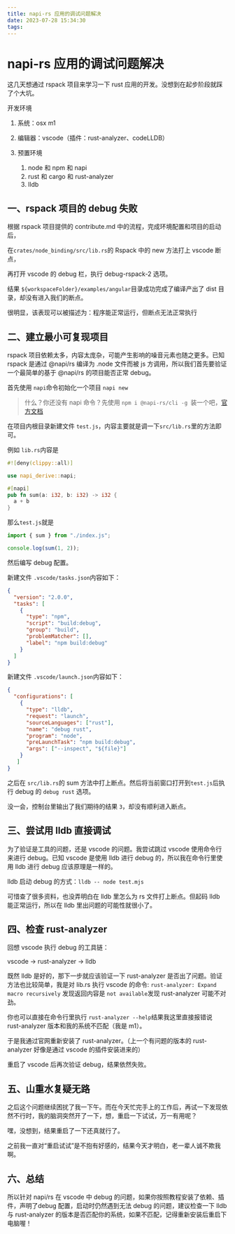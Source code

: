 ```yaml
---
title: napi-rs 应用的调试问题解决
date: 2023-07-28 15:34:30
tags:
---
```


# napi-rs 应用的调试问题解决

这几天想通过 rspack 项目来学习一下 rust 应用的开发。没想到在起步阶段就踩了个大坑。

开发环境

1. 系统：osx m1
2. 编辑器：vscode（插件：rust-analyzer、codeLLDB）
3. 预置环境

    1. node 和 npm 和 napi
    2. rust 和 cargo 和 rust-analyzer
    3. lldb

## 一、rspack 项目的 debug 失败

根据 rspack 项目提供的 contribute.md 中的流程，完成环境配置和项目的启动后，

在`crates/node_binding/src/lib.rs`​的 Rspack 中的 new 方法打上 vscode 断点，

再打开 vscode 的 debug 栏，执行 debug-rspack-2 选项。

结果 `${workspaceFolder}/examples/angular`​ 目录成功完成了编译产出了 dist 目录，却没有进入我们的断点。

很明显，该表现可以被描述为：程序能正常运行，但断点无法正常执行

## 二、建立最小可复现项目

rspack 项目依赖太多，内容太庞杂，可能产生影响的噪音元素也随之更多。已知 rspack 是通过 @napi/rs 编译为 .node 文件而被 js 方调用，所以我们首先要验证一个最简单的基于 @napi/rs 的项目能否正常 debug。

首先使用 `napi`​命令初始化一个项目 `napi new`​

> 什么？你还没有 napi 命令？先使用 `npm i @napi-rs/cli -g ​`​装一个吧，[官方文档](https://napi.rs/docs/introduction/getting-started)

在项目内根目录新建文件 `test.js`​，内容主要就是调一下`src/lib.rs`​里的方法即可。

例如 `lib.rs`​内容是

```rust
#![deny(clippy::all)]

use napi_derive::napi;

#[napi]
pub fn sum(a: i32, b: i32) -> i32 {
  a + b
}
```

那么`test.js`​就是

```js
import { sum } from "./index.js";

console.log(sum(1, 2));
```

然后编写 debug 配置。

新建文件 `.vscode/tasks.json`​内容如下：

```json
{
  "version": "2.0.0",
  "tasks": [
    {
      "type": "npm",
      "script": "build:debug",
      "group": "build",
      "problemMatcher": [],
      "label": "npm build:debug"
    }
  ]
}
```

新建文件 `.vscode/launch.json`​内容如下：

```json
{
  "configurations": [
    {
      "type": "lldb",
      "request": "launch",
      "sourceLanguages": ["rust"],
      "name": "debug rust",
      "program": "node",
      "preLaunchTask": "npm build:debug",
      "args": ["--inspect", "${file}"]
    }
   ]
}
```

之后在 `src/lib.rs`​的 sum 方法中打上断点。然后将当前窗口打开到`test.js`​后执行 debug 的 `debug rust`​ 选项。

没一会，控制台里输出了我们期待的结果 `3`​，却没有顺利进入断点。

## 三、尝试用 lldb 直接调试

为了验证是工具的问题，还是 vscode 的问题。我尝试跳过 vscode 使用命令行来进行 debug。已知 vscode 是使用 lldb 进行 debug 的，所以我在命令行里使用 lldb 进行 debug 应该原理是一样的。

lldb 启动 debug 的方式：`lldb -- node test.mjs`​

可惜查了很多资料，也没弄明白在 lldb 里怎么为 rs 文件打上断点。但起码 lldb 能正常运行，所以在 lldb 里出问题的可能性就很小了。

## 四、检查 rust-analyzer

回想 vscode 执行 debug 的工具链：

vscode  ->  rust-analyzer -> lldb

既然 lldb 是好的，那下一步就应该验证一下 rust-analyzer 是否出了问题。验证方法也比较简单，我是对 lib.rs 执行 vscode 的命令: `rust-analyzer: Expand macro recursively`​ 发现返回内容是 `not available`​发现 rust-analyzer 可能不对劲。

你也可以直接在命令行里执行 `rust-analyzer --help`​结果我这里直接报错说 rust-analyzer 版本和我的系统不匹配（我是 m1）。

于是我通过官网重新安装了 rust-analyzer。（上一个有问题的版本的 rust-analyzer 好像是通过 vscode 的插件安装进来的）

重启了 vscode 后再次验证 debug，结果依然失败。

## 五、山重水复疑无路

之后这个问题继续困扰了我一下午。而在今天忙完手上的工作后，再试一下发现依然不行时，我的脑洞突然开了一下，想，重启一下试试，万一有用呢？

嘿，没想到，结果重启了一下还真就行了。

之前我一直对“重启试试”是不抱有好感的，结果今天才明白，老一辈人诚不欺我啊。

## 六、总结

所以针对 napi/rs 在 vscode 中 debug 的问题，如果你按照教程安装了依赖、插件，声明了debug 配置，启动时仍然遇到无法 debug 的问题，建议检查一下 lldb 与 rust-analyzer 的版本是否匹配你的系统，如果不匹配，记得重新安装后重启下电脑喔！
